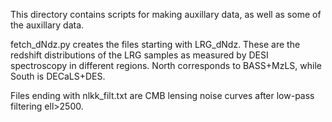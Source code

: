 This directory contains scripts for making auxillary data, as well as some of the auxillary data.

fetch_dNdz.py creates the files starting with LRG_dNdz. These are the redshift distributions of the LRG samples as measured by DESI spectroscopy in different regions. North corresponds to BASS+MzLS, while South is DECaLS+DES. 

Files ending with nlkk_filt.txt are CMB lensing noise curves after low-pass filtering ell>2500.